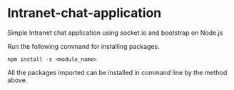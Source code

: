 # Intranet-chat-application

Simple Intranet chat application using socket.io and bootstrap on Node.js

Run the following command for installing packages.

    npm install -s <module_name> 

All the packages imported can be installed in command line by the method above.
